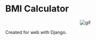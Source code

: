 # BMI Calculator

<div align="center">
 <picture>
  <source media="(prefers-color-scheme: dark)" srcset="https://github.com/user-attachments/assets/1dc75b0d-efa9-4592-8c16-048201d8e138">
  <source media="(prefers-color-scheme: light)" srcset="https://github.com/user-attachments/assets/1dc75b0d-efa9-4592-8c16-048201d8e138">
  <img alt="gif" src="https://github.com/user-attachments/assets/1dc75b0d-efa9-4592-8c16-048201d8e138">
 </picture>
</div>

Created for web with Django.

